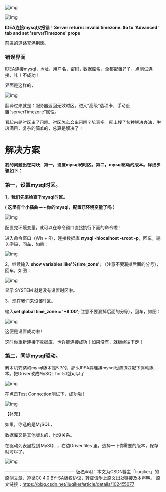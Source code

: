 ![img](img\1.png)

![img](img\2.png)



**IDEA连接mysql又报错！Server returns invalid timezone. Go to 'Advanced' tab and set 'serverTimezone' prope**

前进的道路充满荆棘。

### 错误界面

IDEA连接mysql，地址，用户名，密码，数据库名，全都配置好了，点测试连接，咔！不成功！

界面是这样的，

![img](img\3.png)



翻译过来就是：服务器返回无效时区。进入“高级”选项卡，手动设置“serverTimezone”属性。

看起来是时区出了问题。时区怎么会出问题？坑真多。网上搜了各种解决办法，琳琅满目，复杂的简单的，总算是解决了！

# 解决方案

**我的问题出在两块，第一，设置mysql的时区。第二，mysql驱动的版本。详细步骤如下：**





### 第一，设置mysql时区。

**1，我们先来检查下mysql时区。**

**(  这里有个小插曲~~~你的mysql，配置好环境变量了吗 ）**

![img](img\4.png)



配置完环境变量，就可以在命令窗口直接执行下面的命令啦！

进入命令窗口（Win + R），连接数据库 **mysql -hlocalhost -uroot -p**，回车，输入密码，回车，如图：

![img](img\5.png)

2，继续输入 **show variables like'%time_zone';**    （注意不要漏掉后面的分号），回车，如图：

![img](img\6.png)

显示 SYSTEM 就是没有设置时区啦。

3，现在我们来设置时区。

输入**set global time_zone = '+8:00';**  注意不要漏掉后面的分号），回车，如图：

![img](img\7.png)

这便是设置成功啦！

这时你重新连接下数据库，也许能连接成功！如果没有，就继续往下走！

### 第二，同步mysql驱动。

我本机安装的mysql版本是5.7的，那么IDEA要连接mysql也应该匹配下驱动版本。把Driver改成MySQL for 5.1就可以了

![img](img\8.png)

在点击Test Connection测试下，成功啦！

![img](img\9.png)

【补充】

如果，你选的是MySQL，

数据库又是其他版本的，也没关系。

在驱动列表里找到 MySQL ，右边Driver files 里，选择一下你需要的版本，保存就可以了。

![img](img\10.png)

————————————————
版权声明：本文为CSDN博主「liuqiker」的原创文章，遵循CC 4.0 BY-SA版权协议，转载请附上原文出处链接及本声明。
原文链接：https://blog.csdn.net/liuqiker/article/details/102455077